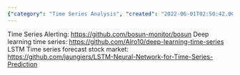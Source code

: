 ```yaml
---
{"category": "Time Series Analysis", "created": "2022-06-01T02:50:42.000Z", "date": "2022-06-01 02:50:42", "description": "This article delves into time series analysis and introduces three projects: Bosun, a tool for time series alerting; deep-learning-time-series, an implementation of deep learning techniques for forecasting; and LSTM-Neural-Network-for-Time-Series-Prediction, a project focusing on using LSTM neural networks to predict stock market trends.", "modified": "2022-08-18T16:29:14.240Z", "tags": ["AI", "data analysis", "financial", "forecasting", "stock market", "time series"], "title": "Time Series Analysis"}
---
```

Time Series Alerting:
https://github.com/bosun-monitor/bosun
Deep learning time series:
https://github.com/Alro10/deep-learning-time-series
LSTM Time series forecast stock market:
https://github.com/jaungiers/LSTM-Neural-Network-for-Time-Series-Prediction